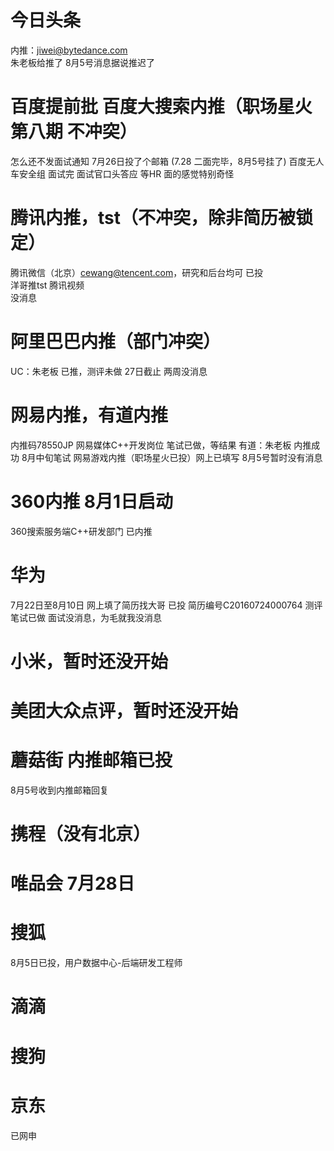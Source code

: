 # 今日头条
内推：jiwei@bytedance.com  
朱老板给推了 
8月5号消息据说推迟了
# 百度提前批  百度大搜索内推（职场星火第八期 不冲突）
怎么还不发面试通知
7月26日投了个邮箱  (7.28 二面完毕，8月5号挂了)
百度无人车安全组 面试完 面试官口头答应 等HR 面的感觉特别奇怪
# 腾讯内推，tst（不冲突，除非简历被锁定） 
腾讯微信（北京）cewang@tencent.com，研究和后台均可 已投  
洋哥推tst 腾讯视频  
没消息
# 阿里巴巴内推（部门冲突）
UC：朱老板 已推，测评未做 27日截止 两周没消息
# 网易内推，有道内推
内推码78550JP  网易媒体C++开发岗位 笔试已做，等结果 
有道：朱老板 内推成功 8月中旬笔试
网易游戏内推（职场星火已投）网上已填写 8月5号暂时没有消息
# 360内推 8月1日启动 
360搜索服务端C++研发部门 已内推
# 华为
7月22日至8月10日 网上填了简历找大哥 已投
简历编号C20160724000764
测评笔试已做
面试没消息，为毛就我没消息
# 小米，暂时还没开始
# 美团大众点评，暂时还没开始
# 蘑菇街 内推邮箱已投
8月5号收到内推邮箱回复
# 携程（没有北京）  
# 唯品会 7月28日
# 搜狐
8月5日已投，用户数据中心-后端研发工程师
# 滴滴
# 搜狗
# 京东
已网申